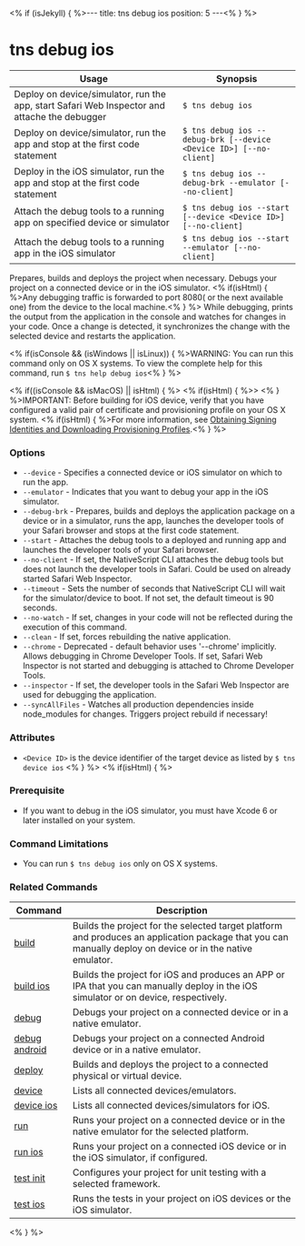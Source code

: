 <% if (isJekyll) { %>---
title: tns debug ios
position: 5
---<% } %>
# tns debug ios


Usage | Synopsis
---|---
Deploy on device/simulator, run the app, start Safari Web Inspector and attache the debugger | `$ tns debug ios`
Deploy on device/simulator, run the app and stop at the first code statement | `$ tns debug ios --debug-brk [--device <Device ID>] [--no-client]`
Deploy in the iOS simulator, run the app and stop at the first code statement | `$ tns debug ios --debug-brk --emulator [--no-client]`
Attach the debug tools to a running app on specified device or simulator| `$ tns debug ios --start [--device <Device ID>] [--no-client]`
Attach the debug tools to a running app in the iOS simulator | `$ tns debug ios --start --emulator [--no-client]`

Prepares, builds and deploys the project when necessary. Debugs your project on a connected device or in the iOS simulator. <% if(isHtml) { %>Any debugging traffic is forwarded to port 8080( or the next available one) from the device to the local machine.<% } %>
While debugging, prints the output from the application in the console and watches for changes in your code. Once a change is detected, it synchronizes the change with the selected device and restarts the application.

<% if(isConsole && (isWindows || isLinux)) { %>WARNING: You can run this command only on OS X systems. To view the complete help for this command, run `$ tns help debug ios`<% } %>

<% if((isConsole && isMacOS) || isHtml) { %>
<% if(isHtml) { %>> <% } %>IMPORTANT: Before building for iOS device, verify that you have configured a valid pair of certificate and provisioning profile on your OS X system. <% if(isHtml) { %>For more information, see [Obtaining Signing Identities and Downloading Provisioning Profiles](https://developer.apple.com/library/mac/recipes/xcode_help-accounts_preferences/articles/obtain_certificates_and_provisioning_profiles.html).<% } %>

### Options
* `--device` - Specifies a connected device or iOS simulator on which to run the app.
* `--emulator` - Indicates that you want to debug your app in the iOS simulator.
* `--debug-brk` - Prepares, builds and deploys the application package on a device or in a simulator, runs the app, launches the developer tools of your Safari browser and stops at the first code statement.
* `--start` - Attaches the debug tools to a deployed and running app and launches the developer tools of your Safari browser.
* `--no-client` - If set, the NativeScript CLI attaches the debug tools but does not launch the developer tools in Safari. Could be used on already started Safari Web Inspector.
* `--timeout` - Sets the number of seconds that NativeScript CLI will wait for the simulator/device to boot. If not set, the default timeout is 90 seconds.
* `--no-watch` - If set, changes in your code will not be reflected during the execution of this command.
* `--clean` - If set, forces rebuilding the native application.
* `--chrome` - Deprecated - default behavior uses '--chrome' implicitly. Allows debugging in Chrome Developer Tools. If set, Safari Web Inspector is not started and debugging is attached to Chrome Developer Tools.
* `--inspector` - If set, the developer tools in the Safari Web Inspector are used for debugging the application.
* `--syncAllFiles` - Watches all production dependencies inside node_modules for changes. Triggers project rebuild if necessary!

### Attributes
* `<Device ID>` is the device identifier of the target device as listed by `$ tns device ios`
<% } %>
<% if(isHtml) { %>
### Prerequisite

* If you want to debug in the iOS simulator, you must have Xcode 6 or later installed on your system.

### Command Limitations

* You can run `$ tns debug ios` only on OS X systems.

### Related Commands

Command | Description
----------|----------
[build](build.html) | Builds the project for the selected target platform and produces an application package that you can manually deploy on device or in the native emulator.
[build ios](build-ios.html) | Builds the project for iOS and produces an APP or IPA that you can manually deploy in the iOS simulator or on device, respectively.
[debug](debug.html) | Debugs your project on a connected device or in a native emulator.
[debug android](debug-android.html) | Debugs your project on a connected Android device or in a native emulator.
[deploy](deploy.html) | Builds and deploys the project to a connected physical or virtual device.
[device](../../device/device.html) | Lists all connected devices/emulators.
[device ios](../../device/device-ios.html) | Lists all connected devices/simulators for iOS.
[run](run.html) | Runs your project on a connected device or in the native emulator for the selected platform.
[run ios](run-ios.html) | Runs your project on a connected iOS device or in the iOS simulator, if configured.
[test init](test-init.html) | Configures your project for unit testing with a selected framework.
[test ios](test-ios.html) | Runs the tests in your project on iOS devices or the iOS simulator.
<% } %>